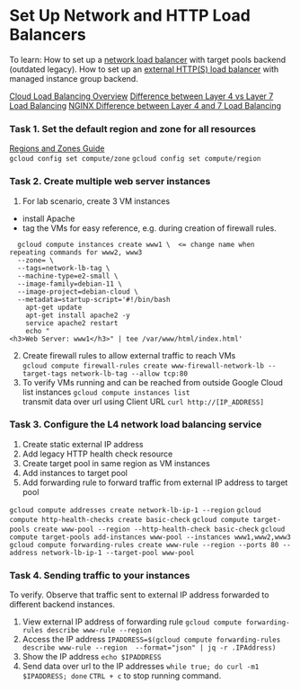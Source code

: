 # Set Up Network and HTTP Load Balancers

To learn:
How to set up a [network load balancer](https://cloud.google.com/load-balancing/docs/network) with target pools backend (outdated legacy).
How to set up an [external HTTP(S) load balancer](https://cloud.google.com/load-balancing/docs/https) with managed instance group backend.

[Cloud Load Balancing Overview](https://cloud.google.com/load-balancing/docs/load-balancing-overview)
[Difference between Layer 4 vs Layer 7 Load Balancing](https://medium.com/@harishramkumar/difference-between-layer-4-vs-layer-7-load-balancing-57464e29ed9f)
[NGINX Difference between Layer 4 and 7 Load Balancing](https://www.nginx.com/resources/glossary/layer-7-load-balancing/)


### Task 1. Set the default region and zone for all resources
[Regions and Zones Guide](https://cloud.google.com/compute/docs/regions-zones)  
`gcloud config set compute/zone`
`gcloud config set compute/region`

### Task 2. Create multiple web server instances
1. For lab scenario, create 3 VM instances
  - install Apache
  - tag the VMs for easy reference, e.g. during creation of firewall rules.
  ```
    gcloud compute instances create www1 \  <= change name when repeating commands for www2, www3
    --zone= \
    --tags=network-lb-tag \
    --machine-type=e2-small \
    --image-family=debian-11 \
    --image-project=debian-cloud \
    --metadata=startup-script='#!/bin/bash
      apt-get update
      apt-get install apache2 -y
      service apache2 restart
      echo "
<h3>Web Server: www1</h3>" | tee /var/www/html/index.html'
```

2. Create firewall rules to allow external traffic to reach VMs  
`gcloud compute firewall-rules create www-firewall-network-lb --target-tags network-lb-tag --allow tcp:80`
3. To verify VMs running and can be reached from outside Google Cloud  
list instances `gcloud compute instances list`  
transmit data over url using Client URL `curl http://[IP_ADDRESS]`  

### Task 3. Configure the L4 network load balancing service
1. Create static external IP address
2. Add legacy HTTP health check resource
3. Create target pool in same region as VM instances
4. Add instances to target pool
5. Add forwarding rule to forward traffic from external IP address to target pool

`gcloud compute addresses create network-lb-ip-1 --region`
`gcloud compute http-health-checks create basic-check`
`gcloud compute target-pools create www-pool --region --http-health-check basic-check`
`gcloud compute target-pools add-instances www-pool --instances www1,www2,www3`
`gcloud compute forwarding-rules create www-rule --region --ports 80 --address network-lb-ip-1 --target-pool www-pool`

### Task 4. Sending traffic to your instances
To verify. Observe that traffic sent to external IP address forwarded to different backend instances.
1. View external IP address of forwarding rule
`gcloud compute forwarding-rules describe www-rule --region`
2. Access the IP address
`IPADDRESS=$(gcloud compute forwarding-rules describe www-rule --region  --format="json" | jq -r .IPAddress)`
3. Show the IP address
`echo $IPADDRESS`
4. Send data over url to the IP addresses
`while true; do curl -m1 $IPADDRESS; done`
`CTRL + c` to stop running command.

